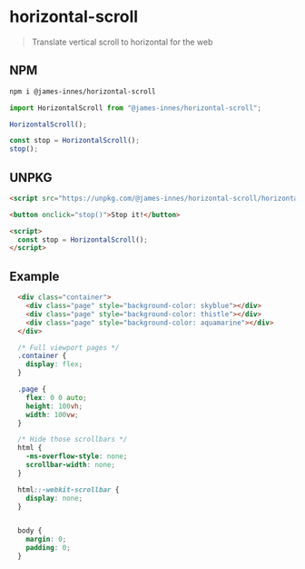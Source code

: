 # horizontal-scroll

> Translate vertical scroll to horizontal for the web

## NPM

```bash
npm i @james-innes/horizontal-scroll
```

```jsx
import HorizontalScroll from "@james-innes/horizontal-scroll";

HorizontalScroll();

const stop = HorizontalScroll();
stop();
```

## UNPKG

```html
<script src="https://unpkg.com/@james-innes/horizontal-scroll/horizontal-scroll.js"></script>

<button onclick="stop()">Stop it!</button>

<script>
  const stop = HorizontalScroll();
</script>
```

## Example

```html
  <div class="container">
    <div class="page" style="background-color: skyblue"></div>
    <div class="page" style="background-color: thistle"></div>
    <div class="page" style="background-color: aquamarine"></div>
  </div>
```

```css
  /* Full viewport pages */
  .container {
    display: flex;
  }

  .page {
    flex: 0 0 auto;
    height: 100vh;
    width: 100vw;
  }

  /* Hide those scrollbars */
  html {
    -ms-overflow-style: none;
    scrollbar-width: none;
  }

  html::-webkit-scrollbar {
    display: none;
  }


  body {
    margin: 0;
    padding: 0;
  }
```
